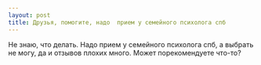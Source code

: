 ```yaml
---
layout: post 
title: Друзья, помогите, надо  прием у семейного психолога спб 
--- 
```

Не знаю, что делать. Надо  прием у семейного психолога спб, а выбрать не могу, да и отзывов плохих много. Может порекомендуете что-то?